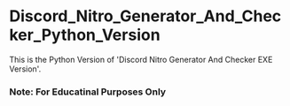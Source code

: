 # Discord_Nitro_Generator_And_Checker_Python_Version
This is the Python Version of 'Discord Nitro Generator And Checker EXE Version'.
### Note: For Educatinal Purposes Only
